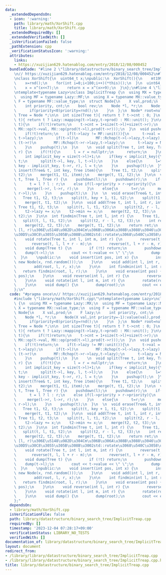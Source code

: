 ```yaml
---
data:
  _extendedDependsOn:
  - icon: ':warning:'
    path: library/math/XorShift.cpp
    title: library/math/XorShift.cpp
  _extendedRequiredBy: []
  _extendedVerifiedWith: []
  _isVerificationFailed: false
  _pathExtension: cpp
  _verificationStatusIcon: ':warning:'
  attributes:
    links:
    - https://xuzijian629.hatenablog.com/entry/2018/12/08/000452
  bundledCode: "#line 2 \"library/datastructure/binary_search_tree/ImplicitTreap.cpp\"\
    \n// https://xuzijian629.hatenablog.com/entry/2018/12/08/000452\n#line 1 \"library/math/XorShift.cpp\"\
    \nclass XorShift{\n  uint64_t x;\npublic:\n  XorShift(){\n    mt19937 rnd(chrono::steady_clock::now().time_since_epoch().count());\n\
    \    x=rnd();\n    for(int i=0;i<100;i++)(*this)();\n  }\n  uint64_t operator()(){\n\
    \    x = x^(x<<7);\n    return x = x^(x>>9);\n  }\n};\n#line 4 \"library/datastructure/binary_search_tree/ImplicitTreap.cpp\"\
    \ntemplate<typename Lazy>\nclass ImplicitTreap {\n  using MX = typename Lazy::MX;\n\
    \  using MF = typename Lazy::MF;\n  using X = typename MX::value_type;\n  using\
    \ F = typename MF::value_type;\n  struct Node{\n    X val,prod;\n    F lazy;\n\
    \    int priority, cnt;\n    bool rev;\n    Node *l, *r;\n    Node(X val,int priority=-1):value(val),prod(MX::unit()),lazy(MF::unit()),priority(priority),cnt(1),rev(false),l(nullptr),r(nullptr){\n\
    \      if(priority<0)priority=rnd();\n    }\n  };\n  Node* root=nullptr;\n  using\
    \ Tree = Node *;\n\n  int size(Tree t){ return t ? t->cnt : 0; }\n  X prod(Tree\
    \ t){ return t ? Lazy::mapping(t->lazy,t->prod) : MX::unit(); }\n\n  void pushup(Tree\
    \ t){\n    if(!t)return;\n    t->cnt = 1+size(t->l)+size(t->r);\n    t->prod =\
    \ MX::op(t->val, MX::op(prod(t->l),prod(t->r)));\n  }\n  void pushdown(Tree t){\n\
    \    if(!t)return;\n    if(t->lazy != MF::unit()){\n      t->val = Lazy::mapping(t->val,\
    \ t->lazy);\n      if(t->l)\n        MF::Rchop(t->l->lazy,t->lazy);\n      if\
    \ (t->r)\n        MF::Rchop(t->r->lazy,t->lazy);\n      t->lazy = MF::unit();\n\
    \    }\n    pushup(t);\n  }\n    \n  void split(Tree t, int key, Tree& l, Tree&\
    \ r) {\n    if(!t){\n      l = r = nullptr;\n      return;\n    }\n    pushdown(t);\n\
    \    int implicit_key = size(t->l)+1;\n    if(key < implicit_key){\n      r =\
    \ t;\n      split(t->l, key, l, t->l);\n    }\n    else{\n      l=t;\n      split(t->r,\
    \ key - implicit_key, t->r, r), l = t;\n    }\n    pushup(t);\n  }\n    \n  void\
    \ insert(Tree& t, int key, Tree item){\n    Tree t1, t2;\n    split(t, key, t1,\
    \ t2);\n    merge(t1, t1, item);\n    merge(t, t1, t2);\n  }\n\n  void merge(Tree&\
    \ t, Tree l, Tree r) {\n    pushdown(l);\n    pushdown(r);\n    if(!l or !r)\n\
    \      t = l ? l : r;\n    else if(l->priority > r->priority){\n      t=l;\n \
    \     merge(l->r, l->r, r);\n    }\n    else{\n      t=r;\n      merge(r->l, l,\
    \ r->l);\n    }\n    pushup(t);\n  }\n  \n  void erase(Tree& t, int key) {\n \
    \   Tree t1, t2, t3;\n    split(t, key + 1, t1, t2);\n    split(t1, key, t1, t3);\n\
    \    merge(t, t1, t2);\n  }\n\n  void add(Tree t, int l, int r, int x) {\n   \
    \ Tree t1, t2, t3;\n    split(t, l, t1, t2);\n    split(t2, r - l, t2 , t3);\n\
    \    t2->lazy += x;\n    t2->min += x;\n    merge(t2, t2, t3);\n    merge(t, t1,\
    \ t2);\n  }\n\n  int findmin(Tree t, int l, int r) {\n    Tree t1, t2, t3;\n \
    \   split(t, l, t1, t2);\n    split(t2, r - l, t2, t3);\n    int ret = t2->min;\n\
    \    merge(t2, t2, t3);\n    merge(t, t1, t2);\n    return ret;\n  }\n\n    //\
    \ [l, r)\u306E\u5148\u982D\u304Cm\u306B\u306A\u308B\u3088\u3046\u306B\u5DE6\u30B7\
    \u30D5\u30C8\u3055\u305B\u308B\u3002std::rotate\u3068\u540C\u3058\u4ED5\u69D8\n\
    \    void rotate(Tree t, int l, int m, int r) {\n        reverse(t, l, r);\n \
    \       reverse(t, l, l + r - m);\n        reverse(t, l + r - m, r);\n    }\n\n\
    \    void dump(Tree t) {\n        if (!t) return;\n        pushdown(t);\n    \
    \    dump(t->l);\n        cout << t->value << \" \";\n        dump(t->r);\n  \
    \  }\n    \npublic:\n    void insert(int pos, int x) {\n        insert(root, pos,\
    \ new Node(x, rnd.random()));\n    }\n\n    void add(int l, int r, int x) {\n\
    \        add(root, l, r, x);\n    }\n\n    int findmin(int l, int r) {\n     \
    \   return findmin(root, l, r);\n    }\n\n    void erase(int pos) {\n        erase(root,\
    \ pos);\n    }\n\n    void reverse(int l, int r) {\n        reverse(root, l, r);\n\
    \    }\n\n    void rotate(int l, int m, int r) {\n        rotate(root, l, m, r);\n\
    \    }\n\n    void dump() {\n        dump(root);\n        cout << endl;\n    }\n\
    };\n"
  code: "#pragma once\n// https://xuzijian629.hatenablog.com/entry/2018/12/08/000452\n\
    #include \"library/math/XorShift.cpp\"\ntemplate<typename Lazy>\nclass ImplicitTreap\
    \ {\n  using MX = typename Lazy::MX;\n  using MF = typename Lazy::MF;\n  using\
    \ X = typename MX::value_type;\n  using F = typename MF::value_type;\n  struct\
    \ Node{\n    X val,prod;\n    F lazy;\n    int priority, cnt;\n    bool rev;\n\
    \    Node *l, *r;\n    Node(X val,int priority=-1):value(val),prod(MX::unit()),lazy(MF::unit()),priority(priority),cnt(1),rev(false),l(nullptr),r(nullptr){\n\
    \      if(priority<0)priority=rnd();\n    }\n  };\n  Node* root=nullptr;\n  using\
    \ Tree = Node *;\n\n  int size(Tree t){ return t ? t->cnt : 0; }\n  X prod(Tree\
    \ t){ return t ? Lazy::mapping(t->lazy,t->prod) : MX::unit(); }\n\n  void pushup(Tree\
    \ t){\n    if(!t)return;\n    t->cnt = 1+size(t->l)+size(t->r);\n    t->prod =\
    \ MX::op(t->val, MX::op(prod(t->l),prod(t->r)));\n  }\n  void pushdown(Tree t){\n\
    \    if(!t)return;\n    if(t->lazy != MF::unit()){\n      t->val = Lazy::mapping(t->val,\
    \ t->lazy);\n      if(t->l)\n        MF::Rchop(t->l->lazy,t->lazy);\n      if\
    \ (t->r)\n        MF::Rchop(t->r->lazy,t->lazy);\n      t->lazy = MF::unit();\n\
    \    }\n    pushup(t);\n  }\n    \n  void split(Tree t, int key, Tree& l, Tree&\
    \ r) {\n    if(!t){\n      l = r = nullptr;\n      return;\n    }\n    pushdown(t);\n\
    \    int implicit_key = size(t->l)+1;\n    if(key < implicit_key){\n      r =\
    \ t;\n      split(t->l, key, l, t->l);\n    }\n    else{\n      l=t;\n      split(t->r,\
    \ key - implicit_key, t->r, r), l = t;\n    }\n    pushup(t);\n  }\n    \n  void\
    \ insert(Tree& t, int key, Tree item){\n    Tree t1, t2;\n    split(t, key, t1,\
    \ t2);\n    merge(t1, t1, item);\n    merge(t, t1, t2);\n  }\n\n  void merge(Tree&\
    \ t, Tree l, Tree r) {\n    pushdown(l);\n    pushdown(r);\n    if(!l or !r)\n\
    \      t = l ? l : r;\n    else if(l->priority > r->priority){\n      t=l;\n \
    \     merge(l->r, l->r, r);\n    }\n    else{\n      t=r;\n      merge(r->l, l,\
    \ r->l);\n    }\n    pushup(t);\n  }\n  \n  void erase(Tree& t, int key) {\n \
    \   Tree t1, t2, t3;\n    split(t, key + 1, t1, t2);\n    split(t1, key, t1, t3);\n\
    \    merge(t, t1, t2);\n  }\n\n  void add(Tree t, int l, int r, int x) {\n   \
    \ Tree t1, t2, t3;\n    split(t, l, t1, t2);\n    split(t2, r - l, t2 , t3);\n\
    \    t2->lazy += x;\n    t2->min += x;\n    merge(t2, t2, t3);\n    merge(t, t1,\
    \ t2);\n  }\n\n  int findmin(Tree t, int l, int r) {\n    Tree t1, t2, t3;\n \
    \   split(t, l, t1, t2);\n    split(t2, r - l, t2, t3);\n    int ret = t2->min;\n\
    \    merge(t2, t2, t3);\n    merge(t, t1, t2);\n    return ret;\n  }\n\n    //\
    \ [l, r)\u306E\u5148\u982D\u304Cm\u306B\u306A\u308B\u3088\u3046\u306B\u5DE6\u30B7\
    \u30D5\u30C8\u3055\u305B\u308B\u3002std::rotate\u3068\u540C\u3058\u4ED5\u69D8\n\
    \    void rotate(Tree t, int l, int m, int r) {\n        reverse(t, l, r);\n \
    \       reverse(t, l, l + r - m);\n        reverse(t, l + r - m, r);\n    }\n\n\
    \    void dump(Tree t) {\n        if (!t) return;\n        pushdown(t);\n    \
    \    dump(t->l);\n        cout << t->value << \" \";\n        dump(t->r);\n  \
    \  }\n    \npublic:\n    void insert(int pos, int x) {\n        insert(root, pos,\
    \ new Node(x, rnd.random()));\n    }\n\n    void add(int l, int r, int x) {\n\
    \        add(root, l, r, x);\n    }\n\n    int findmin(int l, int r) {\n     \
    \   return findmin(root, l, r);\n    }\n\n    void erase(int pos) {\n        erase(root,\
    \ pos);\n    }\n\n    void reverse(int l, int r) {\n        reverse(root, l, r);\n\
    \    }\n\n    void rotate(int l, int m, int r) {\n        rotate(root, l, m, r);\n\
    \    }\n\n    void dump() {\n        dump(root);\n        cout << endl;\n    }\n\
    };"
  dependsOn:
  - library/math/XorShift.cpp
  isVerificationFile: false
  path: library/datastructure/binary_search_tree/ImplicitTreap.cpp
  requiredBy: []
  timestamp: '2023-12-04 07:28:17+09:00'
  verificationStatus: LIBRARY_NO_TESTS
  verifiedWith: []
documentation_of: library/datastructure/binary_search_tree/ImplicitTreap.cpp
layout: document
redirect_from:
- /library/library/datastructure/binary_search_tree/ImplicitTreap.cpp
- /library/library/datastructure/binary_search_tree/ImplicitTreap.cpp.html
title: library/datastructure/binary_search_tree/ImplicitTreap.cpp
---
```


